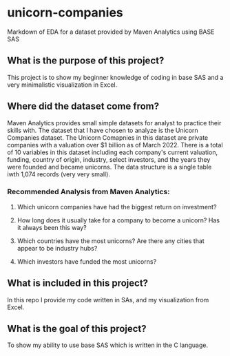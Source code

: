 # unicorn-companies
Markdown of EDA for a dataset provided by Maven Analytics using BASE SAS

## What is the purpose of this project? 
This project is to show my beginner knowledge of coding in base SAS and a very minimalistic visualization in Excel.

## Where did the dataset come from?
Maven Analytics provides small simple datasets for analyst to practice their skills with. The dataset that I have chosen to analyze is the Unicorn Companies dataset. The Unicorn Comapnies in this dataset are private companies with a valuation over $1 billion as of March 2022. There is a total of 10 variables in this dataset including each company's current valuation, funding, country of origin, industry, select investors, and the years they were founded and became unicorns. The data structure is a single table iwth 1,074 records (very very small).

### Recommended Analysis from Maven Analytics:
1. Which unicorn companies have had the biggest return on investment?

2. How long does it usually take for a company to become a unicorn? Has it always been this way?

3. Which countries have the most unicorns? Are there any cities that appear to be industry hubs?

4. Which investors have funded the most unicorns?


## What is included in this project?
In this repo I provide my code written in SAs, and my visualization from Excel.

## What is the goal of this project?
To show my ability to use base SAS which is written in the C language.
